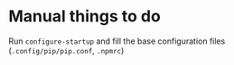# Manual things to do

Run `configure-startup` and fill the base configuration files (`.config/pip/pip.conf`, `.npmrc`)
